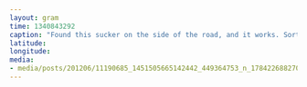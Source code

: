 ```yaml
---
layout: gram
time: 1340843292
caption: "Found this sucker on the side of the road, and it works. Sorta."
latitude: 
longitude: 
media:
- media/posts/201206/11190685_1451505665142442_449364753_n_17842268827000351.jpg
---
```

